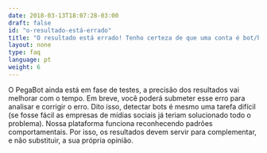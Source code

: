 ```yaml
---
date: 2018-03-13T18:07:28-03:00
draft: false
id: "o-resultado-está-errado"
title: "O resultado está errado! Tenho certeza de que uma conta é bot/humana."
layout: none
type: faq
language: pt
weight: 6
---
```

O PegaBot ainda está em fase de testes, a precisão dos resultados vai melhorar com o tempo. Em breve, você poderá submeter esse erro para analisar e corrigir o erro. Dito isso, detectar bots é mesmo uma tarefa difícil (se fosse fácil as empresas de mídias sociais já teriam solucionado todo o problema). Nossa plataforma funciona reconhecendo padrões comportamentais. Por isso, os resultados devem servir para complementar, e não substituir, a sua própria opinião.
